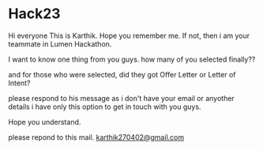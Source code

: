 # Hack23


Hi everyone
This is Karthik. Hope you remember me. If not, then i am your teammate in Lumen Hackathon.

I want to know one thing from you guys.
how many of you selected finally??

and for those who were selected, did they got Offer Letter or Letter of Intent?


please respond to his message as i don't have your email or anyother details i have only this option to get in touch with you guys.

Hope you understand.


please repond to this mail.
karthik270402@gmail.com
